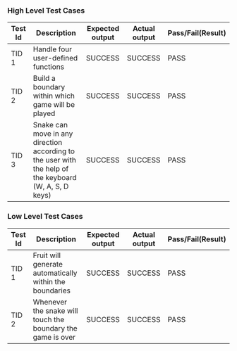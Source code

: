 ### High Level Test Cases
| Test Id |	Description |	Expected output |	Actual output |	Pass/Fail(Result) |
|-------|----------------|---------|------|------|
| TID 1 | Handle four user-defined functions| SUCCESS |	SUCCESS |	PASS 
| TID 2 | Build a boundary within which game will be played|	SUCCESS	| SUCCESS	 | PASS
| TID 3	| Snake can move in any direction according to the user with the help of the keyboard (W, A, S, D keys) |	SUCCESS |	SUCCESS	|PASS

### Low Level Test Cases
| Test Id |	Description |	Expected output |	Actual output |	Pass/Fail(Result) |
|------|------|------|------|------|
| TID 1 |Fruit will generate automatically within the boundaries | SUCCESS | SUCCESS | PASS 
| TID 2 |Whenever the snake will touch the boundary the game is over | SUCCESS | SUCCESS |  PASS
